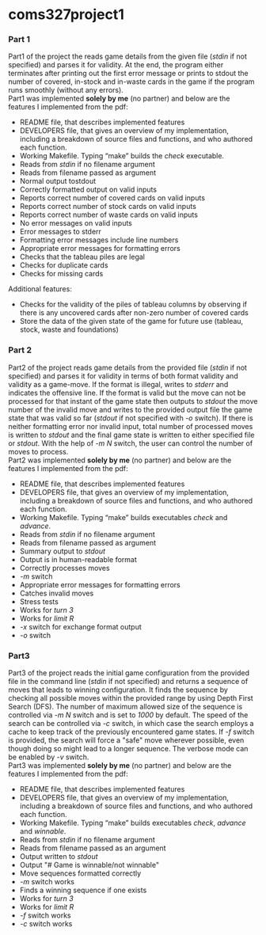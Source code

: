 # coms327project1
### Part 1
Part1 of the project the reads game details from the given file (_stdin_ if not specified) and parses it for validity. At the end, the program either terminates after printing out the first error message or prints to stdout the number of covered, in-stock and in-waste cards in the game if the program runs smoothly (without any errors).  
Part1 was implemented **solely by me** (no partner) and below are the features I implemented from the pdf:
* README file, that describes implemented features
* DEVELOPERS file, that gives an overview of my implementation, including a breakdown of source files and functions, and who authored each function.
* Working Makefile.  Typing “make” builds the _check_ executable.
* Reads from _stdin_ if no filename argument
* Reads from filename passed as argument
* Normal output tostdout
* Correctly formatted output on valid inputs
* Reports correct number of covered cards on valid inputs
* Reports correct number of stock cards on valid inputs
* Reports correct number of waste cards on valid inputs
* No error messages on valid inputs
* Error messages to stderr
* Formatting error messages include line numbers
* Appropriate error messages for formatting errors
* Checks that the tableau piles are legal
* Checks for duplicate cards
* Checks for missing cards

Additional features:
* Checks for the validity of the piles of tableau columns by observing if there is any uncovered cards after non-zero number of covered cards
* Store the data of the given state of the game for future use (tableau, stock, waste and foundations)


### Part 2
Part2 of the project reads game details from the provided file (_stdin_ if not specified) and parses it for validity in terms of both format validity and validity as a game-move. If the format is illegal, writes to _stderr_ and indicates the offensive line. If the format is valid but the move can not be processed for that instant of the game state then outputs to _stdout_ the move number of the invalid move and writes to the provided output file the game state that was valid so far (_stdout_ if not specified with _-o_ switch). If there is neither formatting error nor invalid input, total number of processed moves is written to _stdout_ and the final game state is written to either specified file or _stdout_. With the help of _-m N_ switch, the user can control the number of moves to process.  
Part2 was implemented **solely by me** (no partner) and below are the features I implemented from the pdf:
* README file, that describes implemented features
* DEVELOPERS file, that gives an overview of my implementation, including a breakdown of source files and functions, and who authored each function.
* Working Makefile.  Typing “make” builds executables _check_ and _advance_.
* Reads from _stdin_ if no filename argument
* Reads from filename passed as argument
* Summary output to _stdout_
* Output is in human-readable format
* Correctly processes moves
* _-m_ switch
* Appropriate error messages for formatting errors
* Catches invalid moves
* Stress tests
* Works for _turn 3_
* Works for _limit R_
* _-x_ switch for exchange format output
* _-o_ switch


### Part3
Part3 of the project reads the initial game configuration from the provided file in the command line (_stdin_ if not specified) and returns a sequence of moves that leads to winning configuration. It finds the sequence by checking all possible moves within the provided range by using Depth First Search (DFS). The number of maximum allowed size of the sequence is controlled via _-m N_ switch and is set to _1000_ by default. The speed of the search can be controlled via _-c_ switch, in which case the search employs a cache to keep track of the previously encountered game states. If _-f_ switch is provided, the search will force a "safe" move wherever possible, even though doing so might lead to a longer sequence. The verbose mode can be enabled by _-v_ switch.  
Part3 was implemented **solely by me** (no partner) and below are the features I implemented from the pdf:
* README file, that describes implemented features
* DEVELOPERS file, that gives an overview of my implementation, including a breakdown of source files and functions, and who authored each function.
* Working Makefile.  Typing “make” builds executables _check_, _advance_ and _winnable_.
* Reads from _stdin_ if no filename argument
* Reads from filename passed as an argument
* Output written to _stdout_
* Output "# Game is winnable/not winnable"
* Move sequences formatted correctly
* _-m_ switch works
* Finds a winning sequence if one exists
* Works for _turn 3_
* Works for _limit R_
* _-f_ switch works
* _-c_ switch works
